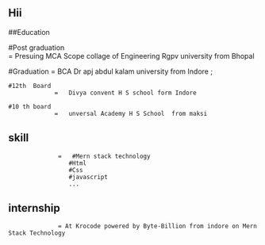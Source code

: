 ## Hii
##Education 

  #Post graduation  
                =   Presuing MCA Scope collage of Engineering Rgpv university from Bhopal

   #Graduation 
                 =  BCA  Dr apj abdul kalam university  from Indore ;

    #12th  Board
                 =   Divya convent H S school form Indore

    #10 th board
                 =   unversal Academy H S School  from maksi

## skill
                  =   #Mern stack technology
                     #Html 
                     #Css
                     #javascript 
                     ...
## internship 
                  = At Krocode powered by Byte-Billion from indore on Mern Stack Technology
    
   
